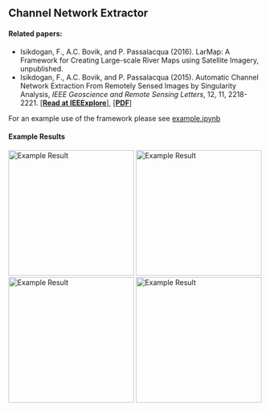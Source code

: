 ## Channel Network Extractor

#### Related papers:

* Isikdogan, F., A.C. Bovik, and P. Passalacqua (2016). LarMap: A Framework for Creating Large-scale River Maps using Satellite Imagery, unpublished.
* Isikdogan, F., A.C. Bovik, and P. Passalacqua (2015). Automatic Channel Network Extraction From Remotely Sensed Images by Singularity Analysis, *IEEE Geoscience and Remote Sensing Letters*, 12, 11, 2218-2221. [[**Read at IEEExplore**]](http://ieeexplore.ieee.org/xpl/articleDetails.jsp?arnumber=7192616), [[**PDF**]](http://live.ece.utexas.edu/publications/2015/Isikdogan_GRSL_2015_Channel_Network_Extraction.pdf)


For an example use of the framework please see [example.ipynb](./examples/example.ipynb)

#### Example Results

<a href="http://live.ece.utexas.edu/research/cne/img/keithsburg.png"><img src="http://live.ece.utexas.edu/research/cne/img/keithsburg.png" alt="Example Result" height="250"></a>
<a href="http://live.ece.utexas.edu/research/cne/img/waxlake.png"><img src="http://live.ece.utexas.edu/research/cne/img/waxlake.png" alt="Example Result" height="250"></a>
<a href="http://live.ece.utexas.edu/research/cne/img/mississippi.png"><img src="http://live.ece.utexas.edu/research/cne/img/mississippi.png" alt="Example Result" height="250"></a>
<a href="http://live.ece.utexas.edu/research/cne/img/channelmapoverlaid.png"><img src="http://live.ece.utexas.edu/research/cne/img/ganges.png" alt="Example Result" height="250"></a>